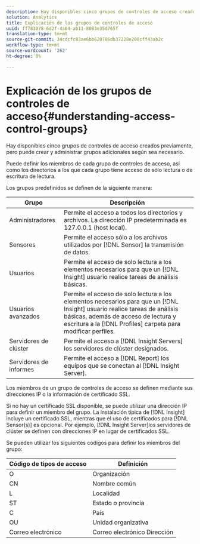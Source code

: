```yaml
---
description: Hay disponibles cinco grupos de controles de acceso creados previamente, pero puede crear y administrar grupos adicionales según sea necesario.
solution: Analytics
title: Explicación de los grupos de controles de acceso
uuid: ff783078-6d2f-4a64-ab11-8083e35d765f
translation-type: tm+mt
source-git-commit: 34cdcfc83ae6bb620706db37228e200cff43ab2c
workflow-type: tm+mt
source-wordcount: '262'
ht-degree: 8%

---
```



# Explicación de los grupos de controles de acceso{#understanding-access-control-groups}

Hay disponibles cinco grupos de controles de acceso creados previamente, pero puede crear y administrar grupos adicionales según sea necesario.

Puede definir los miembros de cada grupo de controles de acceso, así como los directorios a los que cada grupo tiene acceso de sólo lectura o de escritura de lectura.

Los grupos predefinidos se definen de la siguiente manera:

| Grupo | Descripción |
|---|---|
| Administradores | Permite el acceso a todos los directorios y archivos. La dirección IP predeterminada es 127.0.0.1 (host local). |
| Sensores | Permite el acceso sólo a los archivos utilizados por [!DNL Sensor] la transmisión de datos. |
| Usuarios | Permite el acceso de solo lectura a los elementos necesarios para que un [!DNL Insight] usuario realice tareas de análisis básicas. |
| Usuarios avanzados | Permite el acceso de solo lectura a los elementos necesarios para que un [!DNL Insight] usuario realice tareas de análisis básicas, además de acceso de lectura y escritura a la [!DNL Profiles] carpeta para modificar perfiles. |
| Servidores de clúster | Permite el acceso a [!DNL Insight Servers] los servidores de clúster designados. |
| Servidores de informes | Permite el acceso a [!DNL Report] los equipos que se conectan al [!DNL Insight Server]. |

Los miembros de un grupo de controles de acceso se definen mediante sus direcciones IP o la información de certificado SSL.

Si no hay un certificado SSL disponible, se puede utilizar una dirección IP para definir un miembro del grupo. La instalación típica de [!DNL Insight] incluye un certificado SSL, mientras que el uso de certificados para [!DNL Sensor(s)] es opcional. Por ejemplo, [!DNL Insight Server]los servidores de clúster se definen con direcciones IP en lugar de certificados SSL.

Se pueden utilizar los siguientes códigos para definir los miembros del grupo:

| Código de tipos de acceso | Definición |
|---|---|
| O | Organización |
| CN | Nombre común |
| L | Localidad |
| ST | Estado o provincia |
| C | País |
| OU | Unidad organizativa |
| Correo electrónico | Correo electrónico Dirección |

